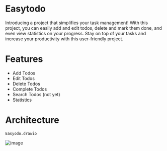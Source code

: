 # Easytodo
Introducing a project that simplifies your task management! With this project, you can easily add and edit todos, delete and mark them done, and even view statistics on your progress. Stay on top of your tasks and increase your productivity with this user-friendly project.

# Features
* Add Todos
* Edit Todos
* Delete Todos
* Complete Todos
* Search Todos (not yet)
* Statistics

# Architecture
`Easyodo.drawio`

![image](https://github.com/devmailar/easytodo/assets/83369389/7d1c8704-8df1-43fe-9f89-5db215704eff)
